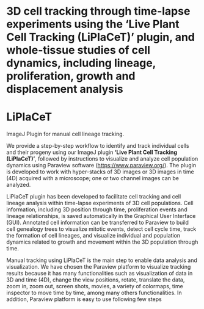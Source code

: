 # 3D cell tracking through time-lapse experiments using the  ‘Live Plant Cell Tracking (LiPlaCeT)’  plugin, and whole-tissue studies of cell dynamics, including lineage, proliferation, growth and displacement analysis

# LiPlaCeT
ImageJ Plugin for manual cell lineage tracking.

We provide a step-by-step workflow to identify and track individual cells and their progeny using our ImageJ plugin **‘Live Plant Cell Tracking (LiPlaCeT)’**, followed by instructions to visualize and analyze cell population dynamics using Paraview software (https://www.paraview.org/). The plugin is developed to work with hyper-stacks of 3D images or 3D images in time (4D) acquired with a microscope; one or two channel images can be analyzed.

LiPlaCeT plugin has been developed to facilitate cell tracking and cell lineage analysis within time-lapse experiments of 3D cell populations. Cell information, including 3D position through time, proliferation events and lineage relationships, is saved automatically in the Graphical User Interface (GUI). Annotated cell information can be transferred to Paraview to build cell genealogy trees to visualize mitotic events, detect cell cycle time, track the formation of cell lineages, and visualize individual and population dynamics related to growth and movement within the 3D population through time.

Manual tracking using LiPlaCeT is the main step to enable data analysis and visualization. We have chosen the Paraview platform to visualize tracking results because it has many functionalities such as visualization of data in 3D and time (4D), change the view positions, rotate, translate the data, zoom in, zoom out, screen shots, movies, a variety of colormaps, time inspector to move time by time, among many others functionalities. In addition, Paraview platform is easy to use following few steps 
